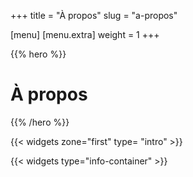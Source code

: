 +++
title = "À propos"
slug = "a-propos"

[menu]
	[menu.extra]
		weight = 1
+++

{{% hero %}}

# À propos

{{% /hero %}}

{{< widgets zone="first" type= "intro" >}}

{{< widgets type="info-container" >}}
